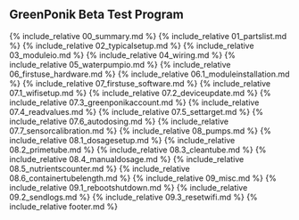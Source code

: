 ## GreenPonik Beta Test Program

{% include_relative 00_summary.md %}
{% include_relative 01_partslist.md %}
{% include_relative 02_typicalsetup.md %}
{% include_relative 03_moduleio.md %}
{% include_relative 04_wiring.md %}
{% include_relative 05_waterpumpio.md %}
{% include_relative 06_firstuse_hardware.md %}
{% include_relative 06.1_moduleinstallation.md %}
{% include_relative 07_firstuse_software.md %}
{% include_relative 07.1_wifisetup.md %}
{% include_relative 07.2_deviceupdate.md %}
{% include_relative 07.3_greenponikaccount.md %}
{% include_relative 07.4_readvalues.md %}
{% include_relative 07.5_settarget.md %}
{% include_relative 07.6_autodosing.md %}
{% include_relative 07.7_sensorcalibration.md %}
{% include_relative 08_pumps.md %}
{% include_relative 08.1_dosagesetup.md %}
{% include_relative 08.2_primetube.md %}
{% include_relative 08.3_cleantube.md %}
{% include_relative 08.4_manualdosage.md %}
{% include_relative 08.5_nutrientscounter.md %}
{% include_relative 08.6_containertubelength.md %}
{% include_relative 09_misc.md %}
{% include_relative 09.1_rebootshutdown.md %}
{% include_relative 09.2_sendlogs.md %}
{% include_relative 09.3_resetwifi.md %}
{% include_relative footer.md %}
